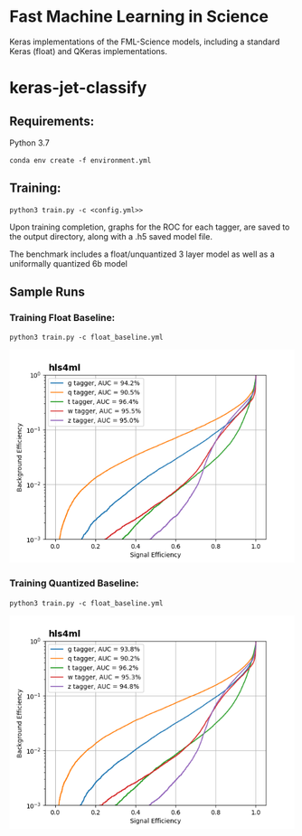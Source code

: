 # Fast Machine Learning in Science
Keras implementations of the FML-Science models, including a standard Keras (float) and  QKeras implementations.

# keras-jet-classify

## Requirements:
Python 3.7

```
conda env create -f environment.yml
```

## Training:

```
python3 train.py -c <config.yml>>
```

Upon training completion, graphs for the ROC for each tagger, are saved to the output directory, along with a .h5 saved model file. 

The benchmark includes a float/unquantized 3 layer model as well as a uniformally quantized 6b model

## Sample Runs

### Training Float Baseline:

```
python3 train.py -c float_baseline.yml
```
![Alt text](model/float_baseline/keras_roc_curve.png?raw=true "Float Baseline ROC Curve")

### Training Quantized Baseline:

```
python3 train.py -c float_baseline.yml
```
![Alt text](model/quantized_baseline/keras_roc_curve.png?raw=true "Quantized Baseline ROC Curve")